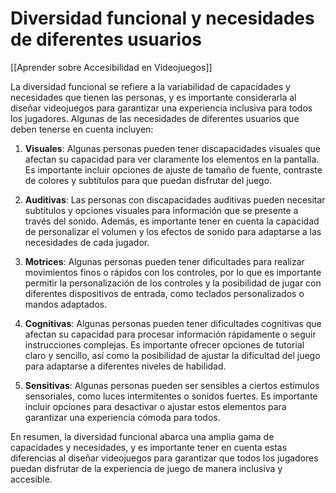 # Diversidad funcional y necesidades de diferentes usuarios

[[Aprender sobre Accesibilidad en Videojuegos]]

La diversidad funcional se refiere a la variabilidad de capacidades y necesidades que tienen las personas, y es importante considerarla al diseñar videojuegos para garantizar una experiencia inclusiva para todos los jugadores. Algunas de las necesidades de diferentes usuarios que deben tenerse en cuenta incluyen:

1. **Visuales**: Algunas personas pueden tener discapacidades visuales que afectan su capacidad para ver claramente los elementos en la pantalla. Es importante incluir opciones de ajuste de tamaño de fuente, contraste de colores y subtítulos para que puedan disfrutar del juego.

2. **Auditivas**: Las personas con discapacidades auditivas pueden necesitar subtítulos y opciones visuales para información que se presente a través del sonido. Además, es importante tener en cuenta la capacidad de personalizar el volumen y los efectos de sonido para adaptarse a las necesidades de cada jugador.

3. **Motrices**: Algunas personas pueden tener dificultades para realizar movimientos finos o rápidos con los controles, por lo que es importante permitir la personalización de los controles y la posibilidad de jugar con diferentes dispositivos de entrada, como teclados personalizados o mandos adaptados.

4. **Cognitivas**: Algunas personas pueden tener dificultades cognitivas que afectan su capacidad para procesar información rápidamente o seguir instrucciones complejas. Es importante ofrecer opciones de tutorial claro y sencillo, así como la posibilidad de ajustar la dificultad del juego para adaptarse a diferentes niveles de habilidad.

5. **Sensitivas**: Algunas personas pueden ser sensibles a ciertos estímulos sensoriales, como luces intermitentes o sonidos fuertes. Es importante incluir opciones para desactivar o ajustar estos elementos para garantizar una experiencia cómoda para todos.

En resumen, la diversidad funcional abarca una amplia gama de capacidades y necesidades, y es importante tener en cuenta estas diferencias al diseñar videojuegos para garantizar que todos los jugadores puedan disfrutar de la experiencia de juego de manera inclusiva y accesible.
